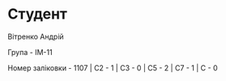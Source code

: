 # Студент
Вітренко Андрій

Група - ІМ-11

Номер заліковки - 1107 | C2 - 1 | C3 - 0 | C5 - 2 | C7 - 1 | C - 0
